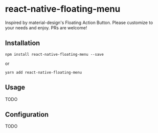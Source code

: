 # react-native-floating-menu

Inspired by material-design's Floating Action Button. Please customize to your needs and enjoy. PRs are welcome!

## Installation

```
npm install react-native-floating-menu --save
```
or
```
yarn add react-native-floating-menu
```

## Usage

TODO

## Configuration

TODO
